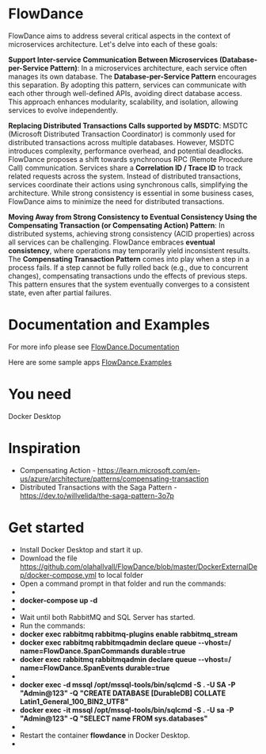 # FlowDance
FlowDance aims to address several critical aspects in the context of microservices architecture. Let's delve into each of these goals:

**Support Inter-service Communication Between Microservices (Database-per-Service Pattern)**:
    In a microservices architecture, each service often manages its own database. The **Database-per-Service Pattern** encourages this separation.
    By adopting this pattern, services can communicate with each other through well-defined APIs, avoiding direct database access.
    This approach enhances modularity, scalability, and isolation, allowing services to evolve independently.

**Replacing Distributed Transactions Calls supported by MSDTC**:
    MSDTC (Microsoft Distributed Transaction Coordinator) is commonly used for distributed transactions across multiple databases.
    However, MSDTC introduces complexity, performance overhead, and potential deadlocks.
    FlowDance proposes a shift towards synchronous RPC (Remote Procedure Call) communication.
    Services share a **Correlation ID / Trace ID** to track related requests across the system.
    Instead of distributed transactions, services coordinate their actions using synchronous calls, simplifying the architecture.
    While strong consistency is essential in some business cases, FlowDance aims to minimize the need for distributed transactions.

**Moving Away from Strong Consistency to Eventual Consistency Using the Compensating Transaction (or Compensating Action) Pattern**:
    In distributed systems, achieving strong consistency (ACID properties) across all services can be challenging.
    FlowDance embraces **eventual consistency**, where operations may temporarily yield inconsistent results.
    The **Compensating Transaction Pattern** comes into play when a step in a process fails.
    If a step cannot be fully rolled back (e.g., due to concurrent changes), compensating transactions undo the effects of previous steps.
    This pattern ensures that the system eventually converges to a consistent state, even after partial failures.

 # Documentation and Examples

For more info please see [FlowDance.Documentation](https://olahallvall.github.io/FlowDance.Documentation/)

Here are some sample apps [FlowDance.Examples](https://github.com/olahallvall/FlowDance.Examples)

# You need
Docker Desktop

# Inspiration
- Compensating Action - https://learn.microsoft.com/en-us/azure/architecture/patterns/compensating-transaction
- Distributed Transactions with the Saga Pattern - https://dev.to/willvelida/the-saga-pattern-3o7p

# Get started
* Install Docker Desktop and start it up.
* Download the file https://github.com/olahallvall/FlowDance/blob/master/DockerExternalDep/docker-compose.yml to local folder
* Open a command prompt in that folder and run the commands: 
* 
* **docker-compose up -d**
* 
* Wait until both RabbitMQ and SQL Server has started.
* Run the commands: 
*  **docker exec rabbitmq rabbitmq-plugins enable rabbitmq_stream**
*  **docker exec rabbitmq rabbitmqadmin declare queue --vhost=/ name=FlowDance.SpanCommands durable=true**
*  **docker exec rabbitmq rabbitmqadmin declare queue --vhost=/ name=FlowDance.SpanEvents durable=true**
* 
*  **docker exec -d mssql /opt/mssql-tools/bin/sqlcmd -S . -U SA -P "Admin@123" -Q "CREATE DATABASE [DurableDB] COLLATE Latin1_General_100_BIN2_UTF8"**
*  **docker exec -it mssql /opt/mssql-tools/bin/sqlcmd -S . -U sa -P "Admin@123" -Q "SELECT name FROM sys.databases"**
* 
* Restart the container **flowdance** in Docker Desktop. 
* 